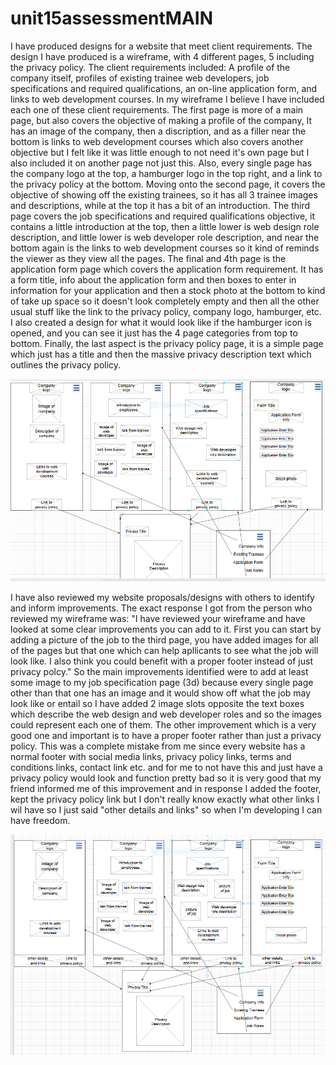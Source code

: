 # unit15assessmentMAIN

I have produced designs for a website that meet client requirements. The design I have produced is a wireframe, with 4 different pages, 5 including the privacy policy. The client requirements included: A profile of the company itself, profiles of existing trainee web developers, job specifications and required qualifications, an on-line application form, and links to web development courses. In my wireframe I believe I have included each one of these client requirements. The first page is more of a main page, but also covers the objective of making a profile of the company, It has an image of the company, then a discription, and as a filler near the bottom is links to web development courses which also covers another objective but I felt like it was little enough to not need it's own page but I also included it on another page not just this. Also, every single page has the company logo at the top, a hamburger logo in the top right, and a link to the privacy policy at the bottom. Moving onto the second page, it covers the objective of showing off the existing trainees, so it has all 3 trainee images and descriptions, while at the top it has a bit of an introduction. The third page covers the job specifications and required qualifications objective, it contains a little introduction at the top, then a little lower is web design role description, and little lower is web developer role description, and near the bottom again is the links to web development courses so it kind of reminds the viewer as they view all the pages. The final and 4th page is the application form page which covers the application form requirement. It has a form title, info about the application form and then boxes to enter in information for your application and then a stock photo at the bottom to kind of take up space so it doesn't look completely empty and then all the other usual stuff like the link to the privacy policy, company logo, hamburger, etc. I also created a design for what it would look like if the hamburger icon is opened, and you can see it just has the 4 page categories from top to bottom. Finally, the last aspect is the privacy policy page, it is a simple page which just has a title and then the massive privacy description text which outlines the privacy policy.

![original wireframe design](https://github.com/protonboton/unit15assessmentMAIN/blob/main/advanced%204%20or%206%20wireframes.PNG?raw=true)

I have also reviewed my website proposals/designs with others to identify and inform improvements. The exact response I got from the person who reviewed my wireframe was: "I have reviewed your wireframe and have looked at some clear improvements you can add to it. First you can start by adding a picture of the job to the third page, you have added images for all of the pages but that one which can help apllicants to see what the job will look like. I also think you could benefit with a proper footer instead of just privacy polcy." So the main improvements identified were to add at least some image to my job specification page (3d) because every single page other than that one has an image and it would show off what the job may look like or entail so I have added 2 image slots opposite the text boxes which describe the web design and web developer roles and so the images could represent each one of them. The other improvement which is a very good one and important is to have a proper footer rather than just a privacy policy. This was a complete mistake from me since every website has a normal footer with social media links, privacy policy links, terms and conditions links, contact link etc. and for me to not have this and just have a privacy policy would look and function pretty bad so it is very good that my friend informed me of this improvement and in response I added the footer, kept the privacy policy link but I don't really know exactly what other links I wil have so I just said "other details and links" so when I'm developing I can have freedom. 

![improved wireframe design](https://github.com/protonboton/unit15assessmentMAIN/blob/main/advanced%20wireframe%20improvements.PNG?raw=true)
